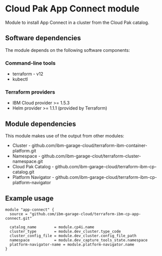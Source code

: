 # Cloud Pak App Connect module

Module to install App Connect in a cluster from the Cloud Pak catalog.

## Software dependencies

The module depends on the following software components:

### Command-line tools

- terraform - v12
- kubectl

### Terraform providers

- IBM Cloud provider >= 1.5.3
- Helm provider >= 1.1.1 (provided by Terraform)

## Module dependencies

This module makes use of the output from other modules:

- Cluster - github.com/ibm-garage-cloud/terraform-ibm-container-platform.git
- Namespace - github.com/ibm-garage-clout/terraform-cluster-namespace.git
- Cloud Pak Catalog - github.com/ibm-garage-cloud/terraform-ibm-cp-catalog.git
- Platform Navigator - github.com/ibm-garage-cloud/terraform-ibm-cp-platform-navigator

## Example usage

```hcl-terraform
module "app-connect" {
  source = "github.com/ibm-garage-cloud/terraform-ibm-cp-app-connect.git"

  catalog_name        = module.cp4i.name
  cluster_type        = module.dev_cluster.type_code
  cluster_config_file = module.dev_cluster.config_file_path
  namespace           = module.dev_capture_tools_state.namespace
  platform-navigator-name = module.platform-navigator.name
}
```

